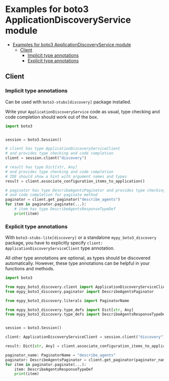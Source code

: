 <a id="examples-for-boto3-applicationdiscoveryservice-module"></a>

# Examples for boto3 ApplicationDiscoveryService module

- [Examples for boto3 ApplicationDiscoveryService module](#examples-for-boto3-applicationdiscoveryservice-module)
  - [Client](#client)
    - [Implicit type annotations](#implicit-type-annotations)
    - [Explicit type annotations](#explicit-type-annotations)

<a id="client"></a>

## Client

<a id="implicit-type-annotations"></a>

### Implicit type annotations

Can be used with `boto3-stubs[discovery]` package installed.

Write your `ApplicationDiscoveryService` code as usual, type checking and code
completion should work out of the box.

```python
import boto3


session = boto3.Session()

# client has type ApplicationDiscoveryServiceClient
# and provides type checking and code completion
client = session.client("discovery")

# result has type Dict[str, Any]
# and provides type checking and code completion
# IDE should show a hint with argument names and types
result = client.associate_configuration_items_to_application()

# paginator has type DescribeAgentsPaginator and provides type checking
# and code completion for paginate method
paginator = client.get_paginator("describe_agents")
for item in paginator.paginate(...):
    # item has type DescribeAgentsResponseTypeDef
    print(item)
```

<a id="explicit-type-annotations"></a>

### Explicit type annotations

With `boto3-stubs-lite[discovery]` or a standalone `mypy_boto3_discovery`
package, you have to explicitly specify
`client: ApplicationDiscoveryServiceClient` type annotation.

All other type annotations are optional, as types should be discovered
automatically. However, these type annotations can be helpful in your functions
and methods.

```python
import boto3

from mypy_boto3_discovery.client import ApplicationDiscoveryServiceClient
from mypy_boto3_discovery.paginator import DescribeAgentsPaginator

from mypy_boto3_discovery.literals import PaginatorName

from mypy_boto3_discovery.type_defs import Dict[str, Any]
from mypy_boto3_discovery.type_defs import DescribeAgentsResponseTypeDef


session = boto3.Session()

client: ApplicationDiscoveryServiceClient = session.client("discovery")

result: Dict[str, Any] = client.associate_configuration_items_to_application()

paginator_name: PaginatorName = "describe_agents"
paginator: DescribeAgentsPaginator = client.get_paginator(paginator_name)
for item in paginator.paginate(...):
    item: DescribeAgentsResponseTypeDef
    print(item)
```
